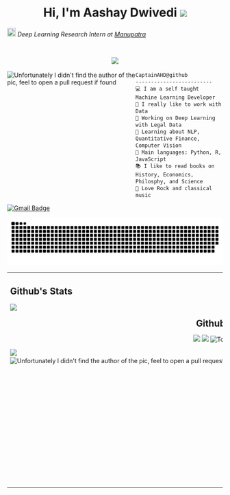 <h1 align="center">
Hi, I'm Aashay Dwivedi
  <img src="https://media.giphy.com/media/hvRJCLFzcasrR4ia7z/giphy.gif" width="30"></h1>
<p><em><img src="https://media.giphy.com/media/LaVp0AyqR5bGsC5Cbm/giphy.gif" width="20" height = "20"> Deep Learning Research Intern at <a href="https://www.manupatrafast.com/Home.aspx">Manupatra
</a>
</em></p>
 <!--<img src="https://komarev.com/ghpvc/?username=I-am-vishalmaurya&label=Profile%20Views&color=0e75b6&style=flat" align='right' alt="vishalmaurya" />-->
<br/>

<!-- Typing SVG by DenverCoder1 - https://github.com/DenverCoder1/readme-typing-svg -->
<p align="center">
  <a href="https://github.com/DenverCoder1/readme-typing-svg"><img src="https://readme-typing-svg.herokuapp.com?lines=Computer+Science+Student;Data+Science+Nerd;Writer;Math%20|%20AI%20|%20Philosophy%20;Always%20Reading%20&center=true&width=380&height=45"></a>
</p>

<img align="left" src="https://media.giphy.com/media/xT4Aphm45GMfpVEUxO/giphy.gif" alt="Unfortunately I didn't find the author of the pic, feel to open a pull request if found" width="300" height="210"/>


```
CaptainAHD@github
-------------------------
💻 I am a self taught Machine Learning Developer
📝 I really like to work with Data
🔭 Working on Deep Learning with Legal Data
🌱 Learning about NLP, Quantitative Finance, Computer Vision
🌟 Main languages: Python, R, JavaScript
📚 I like to read books on History, Economics, Philosphy, and Science
🎵 Love Rock and classical music

```

[![Gmail Badge](https://img.shields.io/badge/-aashay.dwivedi007@gmail.com-c14438?style=flat-square&logo=Gmail&logoColor=white&link=mailto:aashay.dwivedi007@gmail.com)](mailto:aashay.dwivedi007@gmail.com)
<p align="center">
  <img  src="https://raw.githubusercontent.com/Elanza-48/Elanza-48/main/resources/img/github-contribution-grid-snake.svg"
    alt="example" />
</p>
                





<table style="border: none">
  <tr>
  <td width="50%" valign="top">

## Github's Stats

<img src="https://user-images.githubusercontent.com/73097560/115834477-dbab4500-a447-11eb-908a-139a6edaec5c.gif"></a>


<div align="center">
<h2 align="center" style="margin: 5px 10px;">Github stats:</h2> 

[![](https://github-readme-stats.vercel.app/api?username=CaptainAHD&show_icons=true&theme=tokyonight&hide_border=true&locale=en)](https://github.com/CaptainAHD)
[![](https://github-readme-streak-stats.herokuapp.com/?user=CaptainAHD&theme=material-palenight)](https://github.com/Elanza-48)
![Top Langs](https://github-readme-stats.vercel.app/api/top-langs/?username=CaptainAHD&hide=TeX&layout=compact)
![](https://github-profile-summary-cards.vercel.app/api/cards/profile-details?username=CaptainAHD&theme=dracula)
</div>


<img src="https://user-images.githubusercontent.com/73097560/115834477-dbab4500-a447-11eb-908a-139a6edaec5c.gif">
  
<img align="left" src="https://media.giphy.com/media/8q92vsFOM9I2s/giphy-downsized-large.gif" alt="Unfortunately I didn't find the author of the pic, feel to open a pull request if found" width="1000" height="300"/>
